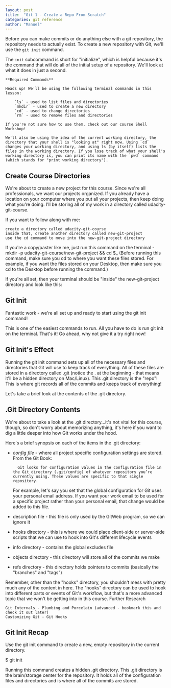 ```yaml
---
layout: post
title:  "Git 1 - Create a Repo From Scratch"
categories: git reference
author: "Manuel"
---
```


Before you can make commits or do anything else with a git repository, the repository needs to actually exist. To create a new repository with Git, we'll use the `git init` command.

The `init` subcommand is short for "initialize", which is helpful because it's the command that will do all of the initial setup of a repository. We'll look at what it does in just a second.


    **Required Commands**

    Heads up! We'll be using the following terminal commands in this lesson:

        `ls` - used to list files and directories
        `mkdir` - used to create a new directory
        `cd` - used to change directories
        `rm` - used to remove files and directories

    If you're not sure how to use them, check out our course Shell Workshop!

    We'll also be using the idea of the current working directory, the directory that your shell is "looking at" right now. Using `cd` changes your working directory, and using ls (by itself) lists the files in the working directory. If you lose track of what your shell's working directory is, you can print its name with the `pwd` command (which stands for "print working directory").

<h2>Create Course Directories</h2>

We're about to create a new project for this course. Since we're all professionals, we want our projects organized. If you already have a location on your computer where you put all your projects, then keep doing what you're doing. I'll be storing all of my work in a directory called udacity-git-course.

If you want to follow along with me:

    create a directory called udacity-git-course
    inside that, create another directory called new-git-project
    use the cd command to move into the new-git-project directory

If you're a copy/paster like me, just run this command on the terminal - mkdir -p udacity-git-course/new-git-project && cd $_ (Before running this command, make sure you cd to where you want these files stored. For example, if you want the files stored on your Desktop, then make sure you cd to the Desktop before running the command.)

If you're all set, then your terminal should be "inside" the new-git-project directory and look like this:

<h2>Git Init</h2>

Fantastic work - we're all set up and ready to start using the git init command!

This is one of the easiest commands to run. All you have to do is run git init on the terminal. That's it! Go ahead, why not give it a try right now!

<h2>Git Init's Effect</h2>

Running the git init command sets up all of the necessary files and directories that Git will use to keep track of everything. All of these files are stored in a directory called .git (notice the . at the beginning - that means it'll be a hidden directory on Mac/Linux). This .git directory is the "repo"! This is where git records all of the commits and keeps track of everything!

Let's take a brief look at the contents of the .git directory.

<h2>.Git Directory Contents</h2>

We're about to take a look at the .git directory...it's not vital for this course, though, so don't worry about memorizing anything, it's here if you want to dig a little deeper into how Git works under the hood.

Here's a brief synopsis on each of the items in the .git directory:

- *config file* - where all project specific configuration settings are stored.
    From the Git Book:

        Git looks for configuration values in the configuration file in the Git directory (.git/config) of whatever repository you’re currently using. These values are specific to that single repository.

    For example, let's say you set that the global configuration for Git uses your personal email address. If you want your work email to be used for a specific project rather than your personal email, that change would be added to this file.

- description file - this file is only used by the GitWeb program, so we can ignore it

- hooks directory - this is where we could place client-side or server-side scripts that we can use to hook into Git's different lifecycle events

- info directory - contains the global excludes file

- objects directory - this directory will store all of the commits we make

- refs directory - this directory holds pointers to commits (basically the "branches" and "tags")

Remember, other than the "hooks" directory, you shouldn't mess with pretty much any of the content in here. The "hooks" directory can be used to hook into different parts or events of Git's workflow, but that's a more advanced topic that we won't be getting into in this course.
Further Research

    Git Internals - Plumbing and Porcelain (advanced - bookmark this and check it out later)
    Customizing Git - Git Hooks

<h2>Git Init Recap</h2>

Use the git init command to create a new, empty repository in the current directory.

$ git init

Running this command creates a hidden .git directory. This .git directory is the brain/storage center for the repository. It holds all of the configuration files and directories and is where all of the commits are stored.